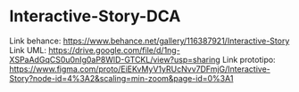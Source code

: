 # Interactive-Story-DCA
Link behance: https://www.behance.net/gallery/116387921/Interactive-Story
Link UML: https://drive.google.com/file/d/1ng-XSPaAdGqCS0u0nIg0aP8WlD-GTCKL/view?usp=sharing
Link prototipo: https://www.figma.com/proto/EiEKvMyV1yRUcNvv7DFmjG/Interactive-Story?node-id=4%3A2&scaling=min-zoom&page-id=0%3A1
